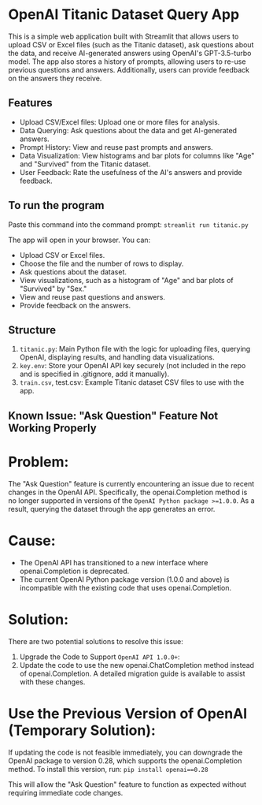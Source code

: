 # OpenAI Titanic Dataset Query App
This is a simple web application built with Streamlit that allows users to upload CSV or Excel files (such as the Titanic dataset), ask questions about the data, and receive AI-generated answers using OpenAI's GPT-3.5-turbo model. The app also stores a history of prompts, allowing users to re-use previous questions and answers. Additionally, users can provide feedback on the answers they receive.



## Features
- Upload CSV/Excel files: Upload one or more files for analysis.
- Data Querying: Ask questions about the data and get AI-generated answers.
- Prompt History: View and reuse past prompts and answers.
- Data Visualization: View histograms and bar plots for columns like "Age" and "Survived" from the Titanic dataset.
- User Feedback: Rate the usefulness of the AI's answers and provide feedback.



## To run the program
Paste this command into the command prompt:
`streamlit run titanic.py`


The app will open in your browser. You can:
- Upload CSV or Excel files.
- Choose the file and the number of rows to display.
- Ask questions about the dataset.
- View visualizations, such as a histogram of "Age" and bar plots of "Survived" by "Sex."
- View and reuse past questions and answers.
- Provide feedback on the answers.



## Structure
1. `titanic.py`: Main Python file with the logic for uploading files, querying OpenAI, displaying results, and handling data visualizations.
2. `key.env`: Store your OpenAI API key securely (not included in the repo and is specified in .gitignore, add it manually).
3. `train.csv`, test.csv: Example Titanic dataset CSV files to use with the app.


## Known Issue: "Ask Question" Feature Not Working Properly

# Problem:
The "Ask Question" feature is currently encountering an issue due to recent changes in the OpenAI API. Specifically, the openai.Completion method is no longer supported in versions of the `OpenAI Python package >=1.0.0`. As a result, querying the dataset through the app generates an error.


# Cause:
- The OpenAI API has transitioned to a new interface where openai.Completion is deprecated. 
- The current OpenAI Python package version (1.0.0 and above) is incompatible with the existing code that uses openai.Completion.


# Solution:
There are two potential solutions to resolve this issue:
1. Upgrade the Code to Support `OpenAI API 1.0.0+`:
2. Update the code to use the new openai.ChatCompletion method instead of openai.Completion. A detailed migration guide is available to assist with these changes.


# Use the Previous Version of OpenAI (Temporary Solution):
If updating the code is not feasible immediately, you can downgrade the OpenAI package to version 0.28, which supports the openai.Completion method. To install this version, run: `pip install openai==0.28`

This will allow the "Ask Question" feature to function as expected without requiring immediate code changes.
